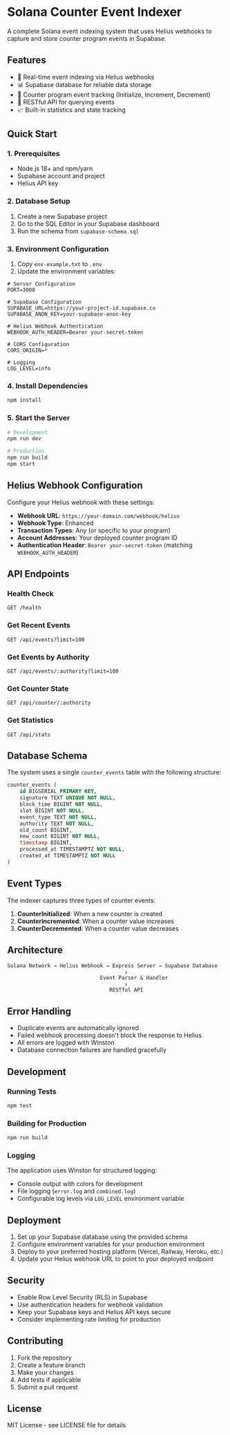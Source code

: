 # Solana Counter Event Indexer

A complete Solana event indexing system that uses Helius webhooks to capture and store counter program events in Supabase.

## Features

- 🔄 Real-time event indexing via Helius webhooks
- 📊 Supabase database for reliable data storage
- 🎯 Counter program event tracking (Initialize, Increment, Decrement)
- 🚀 RESTful API for querying events
- 📈 Built-in statistics and state tracking

## Quick Start

### 1. Prerequisites

- Node.js 18+ and npm/yarn
- Supabase account and project
- Helius API key

### 2. Database Setup

1. Create a new Supabase project
2. Go to the SQL Editor in your Supabase dashboard
3. Run the schema from `supabase-schema.sql`

### 3. Environment Configuration

1. Copy `env-example.txt` to `.env`
2. Update the environment variables:

```env
# Server Configuration
PORT=3000

# Supabase Configuration
SUPABASE_URL=https://your-project-id.supabase.co
SUPABASE_ANON_KEY=your-supabase-anon-key

# Helius Webhook Authentication
WEBHOOK_AUTH_HEADER=Bearer your-secret-token

# CORS Configuration
CORS_ORIGIN=*

# Logging
LOG_LEVEL=info
```

### 4. Install Dependencies

```bash
npm install
```

### 5. Start the Server

```bash
# Development
npm run dev

# Production
npm run build
npm start
```

## Helius Webhook Configuration

Configure your Helius webhook with these settings:

- **Webhook URL**: `https://your-domain.com/webhook/helius`
- **Webhook Type**: Enhanced
- **Transaction Types**: Any (or specific to your program)
- **Account Addresses**: Your deployed counter program ID
- **Authentication Header**: `Bearer your-secret-token` (matching `WEBHOOK_AUTH_HEADER`)

## API Endpoints

### Health Check

```
GET /health
```

### Get Recent Events

```
GET /api/events?limit=100
```

### Get Events by Authority

```
GET /api/events/:authority?limit=100
```

### Get Counter State

```
GET /api/counter/:authority
```

### Get Statistics

```
GET /api/stats
```

## Database Schema

The system uses a single `counter_events` table with the following structure:

```sql
counter_events (
    id BIGSERIAL PRIMARY KEY,
    signature TEXT UNIQUE NOT NULL,
    block_time BIGINT NOT NULL,
    slot BIGINT NOT NULL,
    event_type TEXT NOT NULL,
    authority TEXT NOT NULL,
    old_count BIGINT,
    new_count BIGINT NOT NULL,
    timestamp BIGINT,
    processed_at TIMESTAMPTZ NOT NULL,
    created_at TIMESTAMPTZ NOT NULL
)
```

## Event Types

The indexer captures three types of counter events:

1. **CounterInitialized**: When a new counter is created
2. **CounterIncremented**: When a counter value increases
3. **CounterDecremented**: When a counter value decreases

## Architecture

```
Solana Network → Helius Webhook → Express Server → Supabase Database
                                      ↓
                              Event Parser & Handler
                                      ↓
                                 RESTful API
```

## Error Handling

- Duplicate events are automatically ignored
- Failed webhook processing doesn't block the response to Helius
- All errors are logged with Winston
- Database connection failures are handled gracefully

## Development

### Running Tests

```bash
npm test
```

### Building for Production

```bash
npm run build
```

### Logging

The application uses Winston for structured logging:

- Console output with colors for development
- File logging (`error.log` and `combined.log`)
- Configurable log levels via `LOG_LEVEL` environment variable

## Deployment

1. Set up your Supabase database using the provided schema
2. Configure environment variables for your production environment
3. Deploy to your preferred hosting platform (Vercel, Railway, Heroku, etc.)
4. Update your Helius webhook URL to point to your deployed endpoint

## Security

- Enable Row Level Security (RLS) in Supabase
- Use authentication headers for webhook validation
- Keep your Supabase keys and Helius API keys secure
- Consider implementing rate limiting for production

## Contributing

1. Fork the repository
2. Create a feature branch
3. Make your changes
4. Add tests if applicable
5. Submit a pull request

## License

MIT License - see LICENSE file for details

